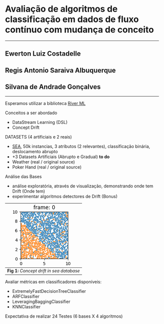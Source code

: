 # Avaliação de algoritmos de classificação em dados de fluxo contínuo com mudança de conceito
---
## Ewerton Luiz Costadelle
## Regis Antonio Saraiva Albuquerque
## Silvana de Andrade Gonçalves
---

Esperamos utilizar a biblioteca [River ML](https://riverml.xyz/0.16.0/introduction/getting-started/concept-drift-detection/#impact-of-drift-on-learning)


Conceitos a ser abordado
- DataStream Learning (DSL)
- Concept Drift

DATASETS (4 artificiais e 2 reais)
- [SEA](./artificial/sea), 50k instancias, 3 atributos (2 relevantes), classificação binária, deslocamento abrupto
- +3 Datasets Artificiais (Abrupto e Gradual) **to do**
- Weather (real / original source)
- Poker Hand (real / original source)

Análise das Bases
- análise exploratória, através de visualização, demonstrando onde tem Drift (Onde tem)
- experimentar algoritmos detectores de Drift (Bonus)

| ![sea_drift.gif](images/sea_drift.gif) | 
|:--:| 
| **Fig 1:** *Concept drift in sea database* |



Avaliar métricas em classificadores disponíveis: 
- ExtremelyFastDecisionTreeClassifier
- ARFClassifier
- LeveragingBaggingClassifier
- KNNClassifier

Expectativa de realizar 24 Testes (6 bases X 4 algoritmos)








